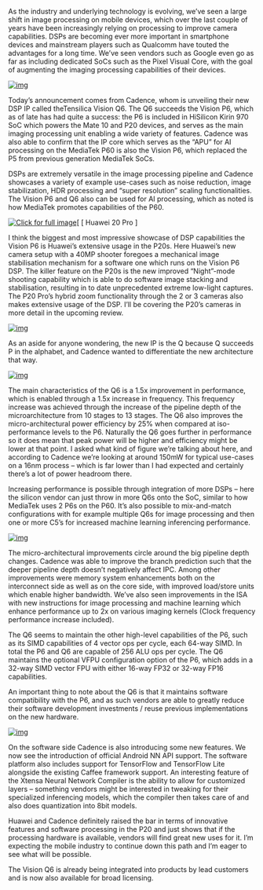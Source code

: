 As the industry and underlying technology is evolving, we’ve seen a large shift in image processing on mobile devices, which over the last couple of years have been increasingly relying on processing to improve camera capabilities. DSPs are becoming ever more important in smartphone devices and mainstream players such as Qualcomm have touted the advantages for a long time. We’ve seen vendors such as Google even go as far as including dedicated SoCs such as the Pixel Visual Core, with the goal of augmenting the imaging processing capabilities of their devices.

[![img](https://images.anandtech.com/doci/12633/4_575px.JPG)](https://images.anandtech.com/doci/12633/4.JPG)

Today’s announcement comes from Cadence, whom is unveiling their new DSP IP called theTensilica Vision Q6. The Q6 succeeds the Vision P6, which as of late has had quite a success: the P6 is included in HiSilicon Kirin 970 SoC which powers the Mate 10 and P20 devices, and serves as the main imaging processing unit enabling a wide variety of features. Cadence was also able to confirm that the IP core which serves as the “APU” for AI processing on the MediaTek P60 is also the Vision P6, which replaced the P5 from previous generation MediaTek SoCs.

DSPs are extremely versatile in the image processing pipeline and Cadence showcases a variety of example use-cases such as noise reduction, image stabilization, HDR processing and “super resolution” scaling functionalities. The Vision P6 and Q6 also can be used for AI processing, which as noted is how MediaTek promotes capabilities of the P60.

[![Click for full image](https://images.anandtech.com/galleries/6261/p20pro_img_20180327_173037_575px.jpg)](https://images.anandtech.com/galleries/6261/p20pro_img_20180327_173037.jpg)[  [ Huawei 20 Pro    ]

I think the biggest and most impressive showcase of DSP capabilities the Vision P6 is Huawei’s extensive usage in the P20s. Here Huawei’s new camera setup with a 40MP shooter foregoes a mechanical image stabilisation mechanism for a software one which runs on the Vision P6 DSP. The killer feature on the P20s is the new improved “Night”-mode shooting capability which is able to do software image stacking and stabilisation, resulting in to date unprecedented extreme low-light captures. The P20 Pro’s hybrid zoom functionality through the 2 or 3 cameras also makes extensive usage of the DSP.  I’ll be covering the P20’s cameras in more detail in the upcoming review.

[![img](https://images.anandtech.com/doci/12633/1_575px.JPG)](https://images.anandtech.com/doci/12633/1.JPG)

As an aside for anyone wondering, the new IP is the Q because Q succeeds P in the alphabet, and Cadence wanted to differentiate the new architecture that way.

[![img](https://images.anandtech.com/doci/12633/2_575px.JPG)](https://images.anandtech.com/doci/12633/2.JPG)

The main characteristics of the Q6 is a 1.5x improvement in performance, which is enabled through a 1.5x increase in frequency. This frequency increase was achieved through the increase of the pipeline depth of the microarchitecture from 10 stages to 13 stages. The Q6 also improves the micro-architectural power efficiency by 25% when compared at iso-performance levels to the P6. Naturally the Q6 goes further in performance so it does mean that peak power will be higher and efficiency might be lower at that point. I asked what kind of figure we’re talking about here, and according to Cadence we’re looking at around 150mW for typical use-cases on a 16nm process – which is far lower than I had expected and certainly there’s a lot of power headroom there.

Increasing performance is possible through integration of more DSPs – here the silicon vendor can just throw in more Q6s onto the SoC, similar to how MediaTek uses 2 P6s on the P60. It’s also possible to mix-and-match configurations with for example multiple Q6s for image processing and then one or more C5’s for increased machine learning inferencing performance.

[![img](https://images.anandtech.com/doci/12633/3_575px.JPG)](https://images.anandtech.com/doci/12633/3.JPG)

The micro-architectural improvements circle around the big pipeline depth changes. Cadence was able to improve the branch prediction such that the deeper pipeline depth doesn’t negatively affect IPC. Among other improvements were memory system enhancements both on the interconnect side as well as on the core side, with improved load/store units which enable higher bandwidth. We’ve also seen improvements in the ISA with new instructions for image processing and machine learning which enhance performance up to 2x on various imaging kernels (Clock frequency performance increase included).

The Q6 seems to maintain the other high-level capabilities of the P6, such as its SIMD capabilities of 4 vector ops per cycle, each 64-way SIMD. In total the P6 and Q6 are capable of 256 ALU ops per cycle. The Q6 maintains the optional VFPU configuration option of the P6, which adds in a 32-way SIMD vector FPU with either 16-way FP32 or 32-way FP16 capabilities.

An important thing to note about the Q6 is that it maintains software compatibility with the P6, and as such vendors are able to greatly reduce their software development investments / reuse previous implementations on the new hardware.

[![img](https://images.anandtech.com/doci/12633/5_575px.JPG)](https://images.anandtech.com/doci/12633/5.JPG)

On the software side Cadence is also introducing some new features. We now see the introduction of official Android NN API support. The software platform also includes support for TensorFlow and TensorFlow Lite alongside the existing Caffee framework support. An interesting feature of the Xtensa Neural Network Compiler is the ability to allow for customized layers – something vendors might be interested in tweaking for their specialized inferencing models, which the compiler then takes care of and also does quantization into 8bit models.

Huawei and Cadence definitely raised the bar in terms of innovative features and software processing in the P20 and just shows that if the processing hardware is available, vendors will find great new uses for it. I’m expecting the mobile industry to continue down this path and I’m eager to see what will be possible.

The Vision Q6 is already being integrated into products by lead customers and is now also available for broad licensing.